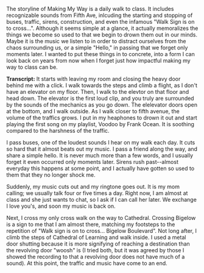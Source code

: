 The storyline of Making My Way is a daily walk to class. It includes recognizable sounds from Fifth Ave, inlcuding the starting and stopping of buses, traffic, sirens, construction, and even the infamous "Walk Sign is on to cross...". Although it seems simple at a glance, it actually memoralizes the things we become so used to that we begin to drown them out in our minds. Maybe it is the music we listen to in order to distract ourselves from the chaos surrounding us, or a simple "Hello," in passing that we forget only moments later. I wanted to put these things in to concrete, into a form I can look back on years from now when I forget just how impactful making my way to class can be. 

**Transcript:**
It starts with leaving my room and closing the heavy door behind me with a click. I walk towards the steps and climb a flight, as I don't have an elevator on my floor. Then, I walk to the elevtor on that floor and head down. The elevator is the first loud clip, and you truly are surrounded by the sounds of the mechanics as you go down. The elelevator doors open at the bottom, and I walk outside. As I walk closer to fifth avenue, the volume of the traffics grows. I put in my heaphones to drown it out and start playing the first song on my playlist, Voodoo by Frank Ocean. It is soothing compared to the harshness of the traffic.

I pass buses, one of the loudest sounds I hear on my walk each day. It cuts so hard that it almost beats out my music. I pass a friend along the way, and share a simple hello. It is never much more than a few words, and I usually forget it even occurred only moments later. Sirens rush past--almost everyday this happens at some point, and I actually have gotten so used to them that they no longer shock me. 

Suddenly, my music cuts out and my ringtone goes out. It is my mom calling; we usually talk four or five times a day. Right now, I am almost at class and she just wants to chat, so I ask if I can call her later. We exchange I love you's, and soon my music is back on.

Next, I cross my only cross walk on the way to Cathedral. Crossing Bigelow is a sign to me that I am almost there, matching my footsteps to the repetition of "Walk sign is on to cross... Bigelow Boulevard". Not long after, I climb the steps of Cathedral of Learning and walk inside. I used a metal door shutting because it is more signifying of reaching a destination than the revolving door "woosh" is (I tried both, but it was agreed by those I showed the recording to that a revolving door does not have much of a sound). At this point, the traffic and music have come to an end.